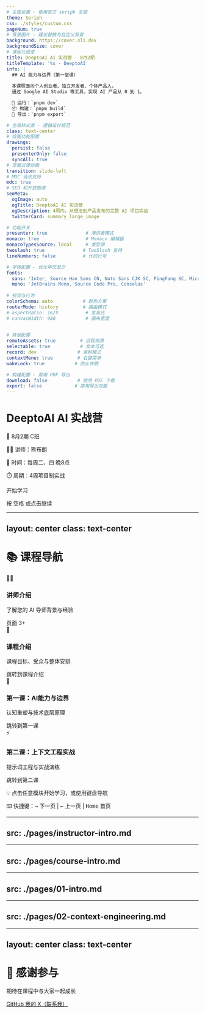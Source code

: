 ```yaml
---
# 主题设置 - 使用官方 seriph 主题
theme: Seriph
css: ./styles/custom.css
pageNum: true
# 背景图片 - 建议替换为自定义背景
background: https://cover.sli.dev
backgroundSize: cover
# 课程元信息
title: DeeptoAI AI 实战营 · 8月2期
titleTemplate: '%s - DeeptoAI'
info: |
  ## AI 能力与边界（第一堂课）
  
  本课程面向个人创业者、独立开发者、个体产品人，
  通过 Google AI Studio 等工具，实现 AI 产品从 0 到 1。

  🚀 运行：`pnpm dev`  
  📦 构建：`pnpm build`  
  📄 导出：`pnpm export`

# 全局样式类 - 遵循设计规范
class: text-center
# 绘图功能配置
drawings:
  persist: false
  presenterOnly: false
  syncAll: true
# 页面过渡动画
transition: slide-left
# MDC 语法支持
mdc: true
# SEO 和开放图谱
seoMeta:
  ogImage: auto
  ogTitle: DeeptoAI AI 实战营
  ogDescription: 4周内，从想法到产品发布的完整 AI 项目实战
  twitterCard: summary_large_image

# 功能开关
presenter: true              # 演讲者模式
monaco: true                 # Monaco 编辑器
monacoTypesSource: local     # 类型源
twoslash: true              # TwoSlash 支持
lineNumbers: false          # 代码行号

# 字体配置 - 优化中文显示
fonts:
  sans: 'Inter, Source Han Sans CN, Noto Sans CJK SC, PingFang SC, Microsoft YaHei'
  mono: 'JetBrains Mono, Source Code Pro, Consolas'
  
# 视觉与行为
colorSchema: auto           # 颜色方案
routerMode: history         # 路由模式
# aspectRatio: 16/9          # 宽高比
# canvasWidth: 980           # 画布宽度

  
# 其他配置
remoteAssets: true         # 远程资源
selectable: true           # 文本可选
record: dev               # 录制模式
contextMenu: true         # 右键菜单
wakeLock: true           # 防止休眠

# 构建配置 - 禁用 PDF 导出
download: false           # 禁用 PDF 下载
export: false            # 禁用导出功能
---
```


# DeeptoAI AI 实战营

<div class="mt-8">
  <div class="text-4xl font-bold text-primary mb-4">
    🚀 8月2期 C班
  </div>
  
  <div class="text-2xl text-gray-600 space-y-2">
    <p>👨‍🏫 讲师：熊布朗</p>
    <p>📅 时间：每周二、四 晚8点</p>
    <p>⏱️ 周期：4周项目制实战</p>
  </div>
</div>

<div class="absolute bottom-10 left-0 right-0">
  <div @click="$slidev.nav.next" class="inline-flex items-center gap-2 px-6 py-3 rounded-full bg-primary/10 hover:bg-primary/20 transition-colors cursor-pointer">
    <span class="text-lg">开始学习</span>
    <carbon:arrow-right class="text-xl" />
  </div>
  
  <p class="mt-4 text-sm text-gray-500">
    按 <kbd class="px-2 py-1 rounded bg-gray-200">空格</kbd> 或点击继续
  </p>
</div>

<!--
演讲者笔记：
- 欢迎学员，营造轻松氛围
- 简单介绍课程安排
- 确认大家能看到画面和听到声音
-->

---
layout: center
class: text-center
---

# 📚 课程导航

<div class="grid grid-cols-2 gap-8 mt-12 max-w-4xl mx-auto">

<div @click="$slidev.nav.next()" class="group cursor-pointer p-6 rounded-lg border-2 border-gray-200 hover:border-primary hover:bg-primary/5 transition-all">
  <div class="text-4xl mb-4">👨‍🏫</div>
  <h3 class="text-xl font-semibold mb-2 group-hover:text-primary">讲师介绍</h3>
  <p class="text-gray-600 text-sm">了解您的 AI 导师背景与经验</p>
  <div class="text-xs text-gray-400 mt-2">页面 3+</div>
</div>

<div @click="$slidev.nav.go($slidev.nav.currentPage + 4)" class="group cursor-pointer p-6 rounded-lg border-2 border-gray-200 hover:border-primary hover:bg-primary/5 transition-all">
  <div class="text-4xl mb-4">🎯</div>
  <h3 class="text-xl font-semibold mb-2 group-hover:text-primary">课程介绍</h3>
  <p class="text-gray-600 text-sm">课程目标、受众与整体安排</p>
  <div class="text-xs text-gray-400 mt-2">跳转到课程介绍</div>
</div>

<div @click="$slidev.nav.go($slidev.nav.currentPage + 22)" class="group cursor-pointer p-6 rounded-lg border-2 border-gray-200 hover:border-primary hover:bg-primary/5 transition-all">
  <div class="text-4xl mb-4">🧠</div>
  <h3 class="text-xl font-semibold mb-2 group-hover:text-primary">第一课：AI能力与边界</h3>
  <p class="text-gray-600 text-sm">认知重塑与技术底层原理</p>
  <div class="text-xs text-gray-400 mt-2">跳转到第一课</div>
</div>

<div @click="$slidev.nav.go($slidev.nav.currentPage + 52)" class="group cursor-pointer p-6 rounded-lg border-2 border-gray-200 hover:border-primary hover:bg-primary/5 transition-all">
  <div class="text-4xl mb-4">⚡</div>
  <h3 class="text-xl font-semibold mb-2 group-hover:text-primary">第二课：上下文工程实战</h3>
  <p class="text-gray-600 text-sm">提示词工程与实战演练</p>
  <div class="text-xs text-gray-400 mt-2">跳转到第二课</div>
</div>

</div>

<div class="mt-8 text-sm text-gray-500 space-y-2">
<p>💡 点击任意模块开始学习，或使用键盘导航</p>
<p class="text-xs">⌨️ 快捷键：<kbd class="px-2 py-1 bg-gray-200 rounded">→</kbd> 下一页 | <kbd class="px-2 py-1 bg-gray-200 rounded">←</kbd> 上一页 | <kbd class="px-2 py-1 bg-gray-200 rounded">Home</kbd> 首页</p>
</div>

<!--
演讲者笔记：
- 根据课程进度选择对应模块
- 可以跳转到任意章节开始讲课
- 建议按顺序进行完整课程
-->

---
src: ./pages/instructor-intro.md
---

---
src: ./pages/course-intro.md
---

---
src: ./pages/01-intro.md
---

---
src: ./pages/02-context-engineering.md
---

<!-- 完全移除了对策略页面的引用，因为HTML标签嵌套问题导致构建错误 -->
<!-- 占位注释，确保布局不被破坏 -->

---
layout: center
class: text-center
---

# 🙏 感谢参与

<div class="mt-8 space-y-4">
  <p class="text-2xl text-gray-600">期待在课程中与大家一起成长</p>
  
  <div class="flex justify-center gap-8 mt-12">
    <a href="https://github.com/foreveryh" target="_blank" class="flex items-center gap-2 text-gray-600 hover:text-primary transition-colors">
      <carbon:logo-github class="text-2xl" />
      <span>GitHub</span>
    </a>
    <a href="https://x.com/Stephen4171127" target="_blank" class="flex items-center gap-2 text-gray-600 hover:text-primary transition-colors">
      <carbon:logo-x class="text-2xl" />
      <span>我的 X（联系我）</span>
    </a>
  </div>
</div>

<PoweredBySlidev class="absolute bottom-10" />

<!--
演讲者笔记：
- 感谢大家的参与
- 提醒课后作业
- 预告下次课程内容
-->

